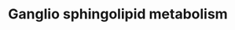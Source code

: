 ---
annotations:
- type: Pathway Ontology
  value: sphingolipid metabolic pathway
authors:
- Mkutmon
- MaintBot
- Eweitz
description: ''
last-edited: 2021-05-21
organisms:
- Bos taurus
redirect_from:
- /index.php/Pathway:WP3219
- /instance/WP3219
schema-jsonld:
- '@context': https://schema.org/
  '@id': https://wikipathways.github.io/pathways/WP3219.html
  '@type': Dataset
  creator:
    '@type': Organization
    name: WikiPathways
  description: ''
  keywords:
  - A3GALT2
  - GM2
  - GD2
  - GA2
  - GT2
  - B3GALT4
  - GD3
  - GD1b
  - LacCer
  - GM3
  - SIAT4B
  - ST8SIA5
  - GP1c
  - ST3GAL1
  - GALGT
  - GQ1bA
  - GQ1c
  - ST8SIA1
  - GA1
  - GM1a
  - GT1b
  - GT1a
  - GD1c
  - B3GALT1
  - ST3GAL5
  - GT3
  - ST6GALNAC6
  - GD1a
  - GT1c
  - SLC33A1
  - FUT1
  - GM1b
  - ST8SIA3
  license: CC0
  name: Ganglio sphingolipid metabolism
seo: CreativeWork
title: Ganglio sphingolipid metabolism
wpid: WP3219
---